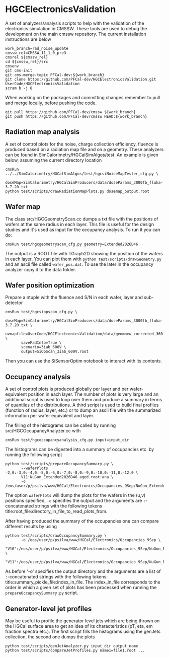 # HGCElectronicsValidation

A set of analyzers/analysis scripts to help with the validation of the electronics simulation in CMSSW.
These tools are used to debug the development on the main cmssw repository.
The current installation instructions are below

```
work_branch=rad_noise_update
cmssw_rel=CMSSW_11_1_0_pre3
cmsrel ${cmssw_rel}
cd ${cmssw_rel}/src
cmsenv
git cms-init
git cms-merge-topic PFCal-dev:${work_branch}
git clone https://github.com/PFCal-dev/HGCElectronicsValidation.git UserCode/HGCElectronicsValidation
scram b -j 8
```

When working on the packages and committing changes remember to pull and merge locally, before pushing the code.

```
git pull https://github.com/PFCal-dev/cmssw ${work_branch}
git push https://github.com/PFCal-dev/cmssw HEAD:${work_branch}
```

## Radiation map analysis

A set of control plots for the noise, charge collection efficiency, fluence is produced based on a radiation map file
and on a geometry. These analyzers can be found in SimCalorimetry/HGCalSimAlgos/test. An example is given below, assuming the current directory location

```
cmsRun ../../SimCalorimetry/HGCalSimAlgos/test/hgcsiNoiseMapTester_cfg.py \
       doseMap=SimCalorimetry/HGCalSimProducers/data/doseParams_3000fb_fluka-3.7.20.txt
python test/scripts/drawRadiationMapPlots.py dosemap_output.root 
```

## Wafer map

The class src/HGCGeometryScan.cc dumps a txt file with the positions of wafers at the same radius in each layer.
This file is useful for the design studies and it's used as input for the occupancy analysis.
To run it you can do:

```
cmsRun test/hgcgeometryscan_cfg.py geometry=Extended2026D46
```

The output is a ROOT file with TGraph2D showing the position of the wafers in each layer.
You can plot them with `python test/scripts/drawGeometry.py` and an ascii file called `wafer_pos.dat`.
To use the later in the occupancy analyzer copy it to the data folder.

## Wafer position optimization

Prepare a ntuple with the fluence and S/N in each wafer, layer and sub-detector

```
cmsRun test/hgcsiopscan_cfg.py \
       doseMap=SimCalorimetry/HGCalSimProducers/data/doseParams_3000fb_fluka-3.7.20.txt \
       uvmapfile=UserCode/HGCElectronicsValidation/data/geomnew_corrected_360.txt \
       savePadInfo=True \
       scenario=3iab_600V \
       output=SiOpScan_3iab_600V.root
```

Then you can use the SiSensorOptim notebook to interact with its contents.

## Occupancy analysis

A set of control plots is produced globally per layer and per wafer-equivalent position in each layer.
The number of plots is very large and an additional script is used to loop over them
and produce a summary in terms of quantiles of the distributions.
A third script is used to build final profiles (function of radius, layer, etc.)
or to dump an ascii file with the summarized information per wafer equivalent and layer.

The filling of the histograms can be called by running src/HGCOccupancyAnalyzer.cc with

```
cmsRun test/hgcoccupancyanalysis_cfg.py input=input_dir
```

The histograms can be digested into a summary of occupancies etc. by running the following script

```
python test/scripts/prepareOccupancySummary.py \
       --waferPlots -2,0:-3,0:-4,0:-5,0:-6,0:-7,0:-8,0:-9,0:-10,0:-11,0:-12,0 \
       V11:NuGun_Extended2026D46_aged.root:ana \
       -o /eos/user/p/psilva/www/HGCal/Electronics/Occupancies_9Sep/NuGun_Extended2026D46_aged 
```

The option `waferPlots` will dump the plots for the wafers in the (u,v) positions specified,
`-o` specifies the output and the arguments are `:`-concatenated strings with the following tokens
title:root_file:directory_in_file_to_read_plots_from.

After having produced the summary of the occupancies one can compare different results by using

```
python test/scripts/drawOccupancySummary.py \
       -o /eos/user/p/psilva/www/HGCal/Electronics/Occupancies_9Sep \
       "V10":/eos/user/p/psilva/www/HGCal/Electronics/Occupancies_9Sep/NuGun_Extended2026D41_aged/summary.pck:0 \
       "V11":/eos/user/p/psilva/www/HGCal/Electronics/Occupancies_9Sep/NuGun_Extended2026D46_aged/summary.pck:0 
```

As before '-o' specifies the output directory and the arguments are a list of `:`-concatenated strings
with the following tokens: title:summary_pickle_file:index_in_file.
The index_in_file corresponds to the order in which a given set of plots has been processed when running the `prepareOccupancySummary.py` script.


## Generator-level jet profiles

May be useful to profile the generator level jets which are being thrown on the HGCal surface area
to get an idea of its characteristics (pT, eta, em fraction spectra etc.).
The first script fills the histograms using the genJets collection, the second one dumps the plots

```
python test/scripts/genJetAnalyzer.py input_dir output_name
python test/scripts/compareJetProfiles.py name1=file1.root ...
```
